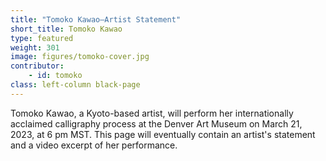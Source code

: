 ```yaml
---
title: "Tomoko Kawao—Artist Statement"
short_title: Tomoko Kawao
type: featured
weight: 301
image: figures/tomoko-cover.jpg
contributor:
    - id: tomoko
class: left-column black-page
---
```


Tomoko Kawao, a Kyoto-based artist, will perform her internationally acclaimed calligraphy process at the Denver Art Museum on March 21, 2023, at 6 pm MST. This page will eventually contain an artist's statement and a video excerpt of her performance. 